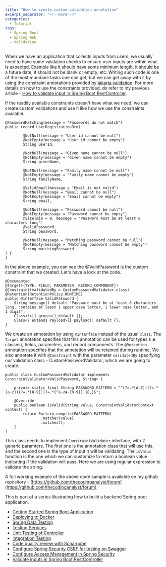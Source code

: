 ```yaml
---
title: "How to create custom validation annotation"
excerpt_separator: "<!--more-->"
categories:
  - Tutorial
tags:
  - Spring Boot
  - Spring Web
  - Validation
---
```


When we have an application that collects inputs from users, we usually need to have some validation checks to ensure user inputs are within what is expected. Example like it should hava some minimum length, it should be a future date, it should not be blank or empty, etc. Writing such code is one of the most mundane tasks one can get, but we can get away with it by using the constraint annotations provided by [jakarta validation](https://jakarta.ee/specifications/bean-validation/3.0/apidocs/jakarta/validation/constraints/package-summary.html). For more details on how to use the constraints provided, do refer to my previous article - [How to validate input in Spring Boot RestController](https://www.thecodinganalyst.com/tutorial/how-to-validate-input-in-spring-boot-restcontroller/).

If the readily available constraints doesn't have what we need, we can create custom validations and use it like how we use the constraints available.

```
@PasswordMatching(message = "Passwords do not match")
public record UserRegistrationDto(

        @NotNull(message = "User id cannot be null")
        @NotEmpty(message = "User id cannot be empty")
        String userId,

        @NotNull(message = "Given name cannot be null")
        @NotEmpty(message = "Given name cannot be empty")
        String givenName,

        @NotNull(message = "Family name cannot be null")
        @NotEmpty(message = "Family name cannot be empty")
        String familyName,

        @ValidEmail(message = "Email is not valid")
        @NotNull(message = "Email cannot be null")
        @NotEmpty(message = "Email cannot be empty")
        String email,

        @NotNull(message = "Password cannot be null")
        @NotEmpty(message = "Password cannot be empty")
        @Size(min = 8, message = "Password must be at least 8 characters long")
        @ValidPassword
        String password,

        @NotNull(message = "Matching password cannot be null")
        @NotEmpty(message = "Matching password cannot be empty")
        String matchingPassword
) {
}
```

In the above example, you can see the @ValidPassword is the custom constraint that we created. Let's have a look at the code.

```
@Documented
@Target({TYPE, FIELD, PARAMETER, RECORD_COMPONENT})
@Constraint(validatedBy = CustomPasswordValidator.class)
@Retention(RetentionPolicy.RUNTIME)
public @interface ValidPassword {
    String message() default "Password must be at least 8 characters long, contains at least 1 upper case letter, 1 lower case letter, and 1 digit";
    Class<?>[] groups() default {};
    Class<? extends Payload>[] payload() default {};
}
```

We create an annotation by using `@interface` instead of the usual `class`. The `Target` annotation specifies that this annotation can be used for types (i.e. classes), fields, parameters, and record components. The `@Retention` annotation specifies that the annotation will be retained during runtime. We also annotate it with `@Constraint` with the parameter `validatedBy` specifying our validation class - CustomPasswordValidator, which we are going to create.

```
public class CustomPasswordValidator implements ConstraintValidator<ValidPassword, String> {

    private static final String PASSWORD_PATTERN = "^(?=.*[A-Z])(?=.*[a-z])(?=.*[0-9])(?=.*[^a-zA-Z0-9]).{8,}$";

    @Override
    public boolean isValid(String value, ConstraintValidatorContext context) {
        return Pattern.compile(PASSWORD_PATTERN)
                .matcher(value)
                .matches();
    }
}
```

This class needs to implement `ConstraintValidator` interface, with 2 generic paramters. The first one is the annotation class that will use this, and the second one is the type of input it will be validating. The `isValid` function is the one which we can customize to return a boolean value indicating if the validation will pass. Here we are using regular expression to validate the string. 

A full working example of the above code sample is available on my github repository - [https://github.com/thecodinganalyst/forum](https://github.com/thecodinganalyst/forum)

This is part of a series illustrating how to build a backend Spring boot application.
- [Getting Started Spring Boot Application](https://thecodinganalyst.github.io/tutorial/Spring-boot-application-getting-started/)
- [Deploying to Docker](https://thecodinganalyst.github.io/tutorial/Deploying-mult-container-application-to-docker/)
- [Spring Data Testing](https://thecodinganalyst.github.io/tutorial/how-to-test-spring-data-repository/)
- [Testing Services](https://thecodinganalyst.github.io/tutorial/how-to-test-services-in-a-spring-boot-application/)
- [Unit Testing of Controller](https://thecodinganalyst.github.io/tutorial/how-to-unit-test-rest-controller-in-a-spring-boot-application/)
- [Integration Testing](https://thecodinganalyst.github.io/knowledgebase/how-to-do-integration-testing-in-spring-boot-rest-application/)
- [Code quality review with Sonarqube](https://www.thecodinganalyst.com/tutorial/integrate-code-quality-review-with-sonarqube/)
- [Configure Spring Security CSRF for testing on Swagger](https://www.thecodinganalyst.com/tutorial/Configure-spring-security-csrf-for-testing-on-swagger/)
- [Configure Access Management in Spring Security](https://www.thecodinganalyst.com/tutorial/how-to-configure-access-management-in-spring-security/)
- [Validate inputs in Spring Boot RestController](https://www.thecodinganalyst.com/tutorial/how-to-validate-input-in-spring-boot-restcontroller/)
